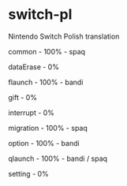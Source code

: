 # switch-pl
Nintendo Switch Polish translation

common - 100% - spaq

dataErase - 0%

flaunch - 100% - bandi

gift - 0%

interrupt - 0%

migration - 100% - spaq

option - 100% - bandi

qlaunch - 100% - bandi / spaq

setting - 0%
